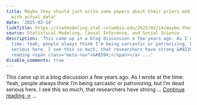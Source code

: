 ```yaml
---
title: Maybe they should just write some papers about their priors and not mess around
  with actual data!
date: '2025-02-14'
linkTitle: https://statmodeling.stat.columbia.edu/2025/02/14/maybe-they-should-just-write-some-papers-about-their-priors-and-not-mess-around-with-actual-data/
source: Statistical Modeling, Causal Inference, and Social Science
description: 'This came up in a blog discussion a few years ago. As I wrote at the
  time: Yeah, people always think I’m being sarcastic or patronizing, but I’m dead
  serious here. I see this so much, that researchers have strong &#8230; <a href="https://statmodeling.stat.columbia.edu/2025/02/14/maybe-they-should-just-write-some-papers-about-their-priors-and-not-mess-around-with-actual-data/">Continue
  reading <span class="meta-nav">&#8594;</span></a> ...'
disable_comments: true
---
```

This came up in a blog discussion a few years ago. As I wrote at the time: Yeah, people always think I’m being sarcastic or patronizing, but I’m dead serious here. I see this so much, that researchers have strong &#8230; <a href="https://statmodeling.stat.columbia.edu/2025/02/14/maybe-they-should-just-write-some-papers-about-their-priors-and-not-mess-around-with-actual-data/">Continue reading <span class="meta-nav">&#8594;</span></a> ...